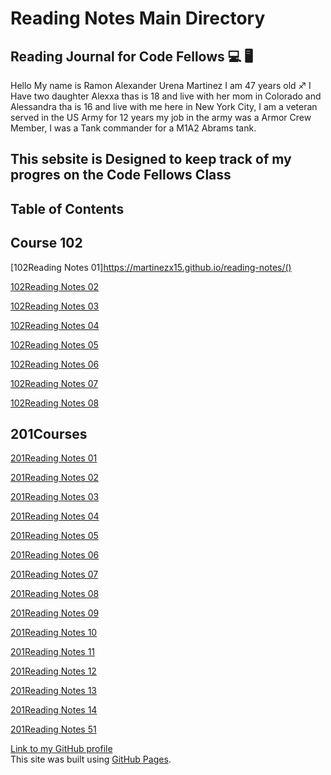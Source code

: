 # **Reading Notes Main Directory**

## **Reading Journal for Code Fellows :computer: :desktop_computer:**

Hello My name is Ramon Alexander Urena Martinez I am 47 years old :sagittarius:
I Have two daughter Alexxa thas is 18 and live with her mom in Colorado and Alessandra tha is 16 and live with me here in New York City,
I am a veteran served in the US Army for 12 years my job in the army was a Armor Crew Member, I was a Tank commander for a M1A2 Abrams tank.

## **This sebsite is Designed to keep track of my progres on the Code Fellows Class**
 
## **Table of Contents**
## **Course 102**

[102Reading Notes 01]https://martinezx15.github.io/reading-notes/()

[102Reading Notes 02](https://martinezx15.github.io/reading-notes/)

[102Reading Notes 03](https://martinezx15.github.io/reading-notes/) 

[102Reading Notes 04](https://martinezx15.github.io/reading-notes/)

[102Reading Notes 05](https://martinezx15.github.io/reading-notes/)

[102Reading Notes 06](https://martinezx15.github.io/reading-notes/)

[102Reading Notes 07](https://martinezx15.github.io/reading-notes/)

[102Reading Notes 08](https://martinezx15.github.io/reading-notes/)


## **201Courses**

[201Reading Notes 01](https://martinezx15.github.io/reading-notes/102note01.md)

[201Reading Notes 02](https://martinezx15.github.io/reading-notes/102note02.md)

[201Reading Notes 03](https://martinezx15.github.io/reading-notes/102note03.md)

[201Reading Notes 04](https://martinezx15.github.io/reading-notes/102note04.md)

[201Reading Notes 05](https://martinezx15.github.io/reading-notes/102note05.md)

[201Reading Notes 06](https://martinezx15.github.io/reading-notes/102note06.md)

[201Reading Notes 07](https://martinezx15.github.io/reading-notes/102note07.md)

[201Reading Notes 08](https://martinezx15.github.io/reading-notes/102note08.md)

[201Reading Notes 09](https://martinezx15.github.io/reading-notes/102note09.md)

[201Reading Notes 10](https://martinezx15.github.io/reading-notes/102note10.md)

[201Reading Notes 11](https://martinezx15.github.io/reading-notes/102note11.md)
 
[201Reading Notes 12](https://martinezx15.github.io/reading-notes/102note12.md)

[201Reading Notes 13](https://martinezx15.github.io/reading-notes/102note13.md)

[201Reading Notes 14](https://martinezx15.github.io/reading-notes/102note14.md)

[201Reading Notes 51](https://martinezx15.github.io/reading-notes/102note15.md)

        
[Link to my GitHub profile](https://martinezx15.github.io/reading-notes/)  
This site was built using [GitHub Pages](https://pages.github.com/).
